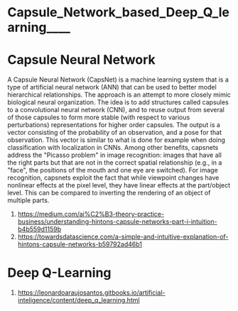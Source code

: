# ________Capsule_Network_based_Deep_Q_learning____________
# Capsule Neural Network
A Capsule Neural Network (CapsNet) is a machine learning system that is a type of artificial neural network (ANN) that can be used to better model hierarchical relationships. The approach is an attempt to more closely mimic biological neural organization.
The idea is to add structures called capsules to a convolutional neural network (CNN), and to reuse output from several of those capsules to form more stable (with respect to various perturbations) representations for higher order capsules. The output is a vector consisting of the probability of an observation, and a pose for that observation. This vector is similar to what is done for example when doing classification with localization in CNNs.
Among other benefits, capsnets address the "Picasso problem" in image recognition: images that have all the right parts but that are not in the correct spatial relationship (e.g., in a "face", the positions of the mouth and one eye are switched). For image recognition, capsnets exploit the fact that while viewpoint changes have nonlinear effects at the pixel level, they have linear effects at the part/object level. This can be compared to inverting the rendering of an object of multiple parts.

1. https://medium.com/ai%C2%B3-theory-practice-business/understanding-hintons-capsule-networks-part-i-intuition-b4b559d1159b
2. https://towardsdatascience.com/a-simple-and-intuitive-explanation-of-hintons-capsule-networks-b59792ad46b1
# Deep Q-Learning
1. https://leonardoaraujosantos.gitbooks.io/artificial-inteligence/content/deep_q_learning.html
